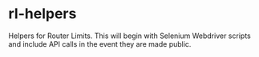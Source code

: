 # rl-helpers
Helpers for Router Limits. This will begin with Selenium Webdriver scripts and include API calls in the event they are made public.

